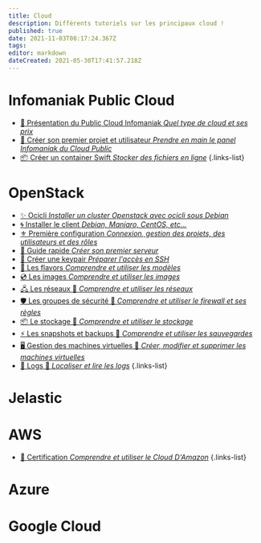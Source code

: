 ```yaml
---
title: Cloud
description: Différents tutoriels sur les principaux cloud !
published: true
date: 2021-11-03T08:17:24.367Z
tags: 
editor: markdown
dateCreated: 2021-05-30T17:41:57.218Z
---
```


# Infomaniak Public Cloud
 - [📑 Présentation du Public Cloud Infomaniak *Quel type de cloud et ses prix*](/Cloud/IPC/Présentation)
 - [🏁 Créer son premier projet et utilisateur *Prendre en main le panel Infomaniak du Cloud Public*](/Cloud/IPC/Premier-Pas)
 - [📦 Créer un container Swift *Stocker des fichiers en ligne*](/Cloud/IPC/Container)
{.links-list}

# OpenStack
- [✨ Ocicli *Installer un cluster Openstack avec ocicli sous Debian*](/Cloud/OpenStack/Ocicli)
- [🌀 Installer le client *Debian, Manjaro, CentOS, etc...*](/Cloud/OpenStack/Installation)
- [⚜️ Première configuration *Connexion, gestion des projets, des utilisateurs et des rôles*](/Cloud/OpenStack/Environnement)
- [🏁 Guide rapide *Créer son premier serveur*](/Cloud/OpenStack/Premier-Pas)
- [🔑 Créer une keypair *Préparer l'accès en SSH*](/Cloud/OpenStack/Keypair)
- [💠 Les flavors *Comprendre et utiliser les modèles*](/Cloud/OpenStack/Flavors)
- [💿 Les images *Comprendre et utiliser les images*](/Cloud/OpenStack/Images)
- [🖧 Les réseaux 🚧 *Comprendre et utiliser les réseaux*](/Cloud/OpenStack/Réseaux)
- [🛡️ Les groupes de sécurité 🚧 *Comprendre et utiliser le firewall et ses règles*](/Cloud/OpenStack/Firewall)
- [📦 Le stockage 🚧 *Comprendre et utiliser le stockage*](/Cloud/OpenStack/Stockage)
- [⚡ Les snapshots et backups 🚧 *Comprendre et utiliser les sauvegardes*](/Cloud/OpenStack/Backups)
- [🖥️ Gestion des machines virtuelles 🚧 *Créer, modifier et supprimer les machines virtuelles*](/Cloud/OpenStack/Machine-virtuelle)
- [📃 Logs 🚧 *Localiser et lire les logs*](/Cloud/OpenStack/Logs)
{.links-list}

# Jelastic

# AWS
 - [📑 Certification *Comprendre et utiliser le Cloud D'Amazon*](/Cloud/AWS)
{.links-list}
# Azure

# Google Cloud